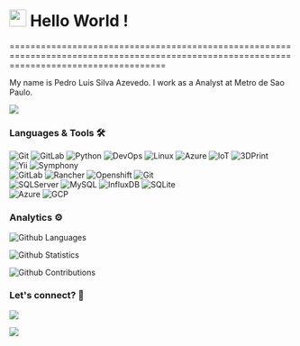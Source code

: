 
<h1><img src="https://emojis.slackmojis.com/emojis/images/1531849430/4246/blob-sunglasses.gif?1531849430" width="30"/> Hello World ! </h1>
==========================================================================================================================================


My name is Pedro Luis Silva Azevedo. I work as a Analyst at Metro de Sao Paulo.

![](http://estruyf-github.azurewebsites.net/api/VisitorHit?user=psilvaazevedo&repo=psilvaazevedo&countColorcountColor)

### Languages & Tools 🛠  
![Git](https://img.shields.io/badge/-Git-05122A?style=flat&color=green)&nbsp;![GitLab](https://img.shields.io/badge/-GitLab-05122A?style=flat&color=green)&nbsp;![Python](https://img.shields.io/badge/-Python-05122A?style=flat&color=green)&nbsp;![DevOps](https://img.shields.io/badge/-DevOps-05122A?style=flat&color=green)&nbsp;![Linux](https://img.shields.io/badge/-Linux-05122A?style=flat&color=green)&nbsp;![Azure](https://img.shields.io/badge/-Azure-05122A?style=flat&color=green)&nbsp;![IoT](https://img.shields.io/badge/-IoT-05122A?style=flat&color=green)&nbsp;![3DPrint](https://img.shields.io/badge/-3DPrint-05122A?style=flat&color=green)&nbsp;  
![Yii](https://img.shields.io/badge/-Yii-05122A?style=flat&color=orange)&nbsp;![Symphony](https://img.shields.io/badge/-Symphony-05122A?style=flat&color=orange)&nbsp;  
![GitLab](https://img.shields.io/badge/-GitLab-05122A?style=flat&color=gray)&nbsp;![Rancher](https://img.shields.io/badge/-Rancher-05122A?style=flat&color=gray)&nbsp;![Openshift](https://img.shields.io/badge/-Openshift-05122A?style=flat&color=gray)&nbsp;![Git](https://img.shields.io/badge/-Git-05122A?style=flat&color=gray)&nbsp;  
![SQLServer](https://img.shields.io/badge/-SQLServer-05122A?style=flat&color=yellow)&nbsp;![MySQL](https://img.shields.io/badge/-MySQL-05122A?style=flat&color=yellow)&nbsp;![InfluxDB](https://img.shields.io/badge/-InfluxDB-05122A?style=flat&color=yellow)&nbsp;![SQLite](https://img.shields.io/badge/-SQLite-05122A?style=flat&color=yellow)&nbsp;  
![Azure](https://img.shields.io/badge/-Azure-05122A?style=flat&color=blue)&nbsp;![GCP](https://img.shields.io/badge/-GCP-05122A?style=flat&color=blue)&nbsp;  


### Analytics ⚙️

![Github Languages](https://github-readme-stats.vercel.app/api/top-langs/?username=psilvaazevedo&layout=compact&count_private=true)

![Github Statistics](https://github-readme-stats.vercel.app/api/?username=psilvaazevedo&count_private=true&show_icons=true)

![Github Contributions](https://github-readme-streak-stats.herokuapp.com/?user=psilvaazevedo&hide_border=true)

### Let's connect? 🤝

<p align="left">

<a href="https://www.linkedin.com/in/pedro-luis-silva-azevedo-58973433/"><img src="https://img.shields.io/badge/-LinkedIn-0077B5?style=flat&logo=Linkedin&logoColor=white"/></a>

<a href="https://www.instagram.com/pedrolsazevedo/"><img src="https://img.shields.io/badge/-Instagram-E4405F?style=flat&logo=instagram&logoColor=white"/></a>

</p>